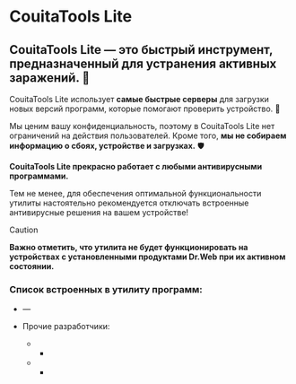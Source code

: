 # CouitaTools Lite



## **CouitaTools Lite — это быстрый инструмент, предназначенный для устранения активных заражений. 🚀**



CouitaTools Lite использует **самые быстрые серверы** для загрузки новых версий программ, которые помогают проверить устройство. 📂



Мы ценим вашу конфиденциальность, поэтому в CouitaTools Lite нет ограничений на действия пользователей. Кроме того, **мы не собираем информацию о сбоях, устройстве и загрузках.** 🛡



**CouitaTools Lite прекрасно работает с любыми антивирусными программами.**



Тем не менее, для обеспечения оптимальной функциональности утилиты настоятельно рекомендуется отключать встроенные антивирусные решения на вашем устройстве!



> [!CAUTION]
>
> **Важно отметить, что утилита не будет функционировать на устройствах с установленными продуктами Dr.Web при их активном состоянии.**



### Список встроенных в утилиту программ:



* —



* Прочие разработчики:

    * -

    * -
